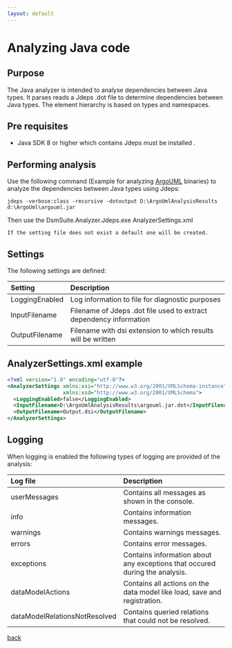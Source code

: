 ```yaml
---
layout: default
---
```


# Analyzing Java code

## Purpose

The Java analyzer is intended to analyse dependencies between Java types. It parses reads a Jdeps .dot file to determine dependencies between Java types.
The element hierarchy is based on types and namespaces.

## Pre requisites
* Java SDK 8 or higher which contains Jdeps must be installed .

## Performing analysis

Use the following command (Example for analyzing [ArgoUML](http://argouml.tigris.org/) binaries) to analyze the dependencies between Java types using Jdeps:

```
jdeps -verbose:class -recursive -dotoutput D:\ArgoUmlAnalysisResults d:\ArgoUml\argouml.jar 
```

Then use the 
DsmSuite.Analyzer.Jdeps.exe AnalyzerSettings.xml

```
If the setting file does not exist a default one will be created.
```
## Settings

The following settings are defined:

| Setting           | Description                                                        | 
|:------------------|:-------------------------------------------------------------------|
| LoggingEnabled    | Log information to file for diagnostic purposes                    |
| InputFilename     | Filename of Jdeps .dot file used to extract dependency information |
| OutputFilename    | Filename with dsi extension to which results will be written       |     

## AnalyzerSettings.xml example 

```xml
<?xml version="1.0" encoding="utf-8"?>
<AnalyzerSettings xmlns:xsi="http://www.w3.org/2001/XMLSchema-instance" 
                  xmlns:xsd="http://www.w3.org/2001/XMLSchema">
  <LoggingEnabled>false</LoggingEnabled>
  <InputFilename>D:\ArgoUmlAnalysisResults\argouml.jar.dot</InputFilename>
  <OutputFilename>Output.dsi</OutputFilename>
</AnalyzerSettings>
```
## Logging

When logging is enabled the following types of logging are provided of the analysis:

| Log file                      | Description                                                                          | 
|:------------------------------|:-------------------------------------------------------------------------------------|
| userMessages                  | Contains all messages as shown in the console.                                       |
| info                          | Contains information messages.                                                       |
| warnings                      | Contains warnings messages.                                                          |
| errors                        | Contains error messages.                                                             |
| exceptions                    | Contains information about any exceptions that occured during the analysis.          |
| dataModelActions              | Contains all actions on the data model like load, save and registration.             |
| dataModelRelationsNotResolved | Contains queried relations that could not be resolved.                               |                            |

[back](user_guide)
